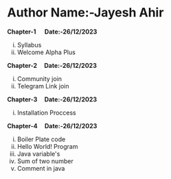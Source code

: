 # Author Name:-Jayesh Ahir
<strong>Chapter-1 &nbsp;&nbsp;&nbsp;&nbsp; Date:-26/12/2023</strong><br>
<ol type="i">
<li>Syllabus</li>
<li>Welcome Alpha Plus</li>
</ol>
<strong>Chapter-2 &nbsp;&nbsp;&nbsp;&nbsp;Date:-26/12/2023</strong><br>
<ol type="i">
<li>Community join</li>
<li>Telegram Link join</li>
</ol>
<strong>Chapter-3 &nbsp;&nbsp;&nbsp;&nbsp;Date:-26/12/2023</strong><br>
<ol type="i">
<li>Installation Proccess</li>
</ol>
<strong>Chapter-4 &nbsp;&nbsp;&nbsp;&nbsp;Date:-26/12/2023</strong><br>
<ol type="i">
<li>Boiler Plate code</li>
<li>Hello World! Program</li>
<li>Java variable's</li>
<li>Sum of two number</li>
<li>Comment in java</li>
</ol>